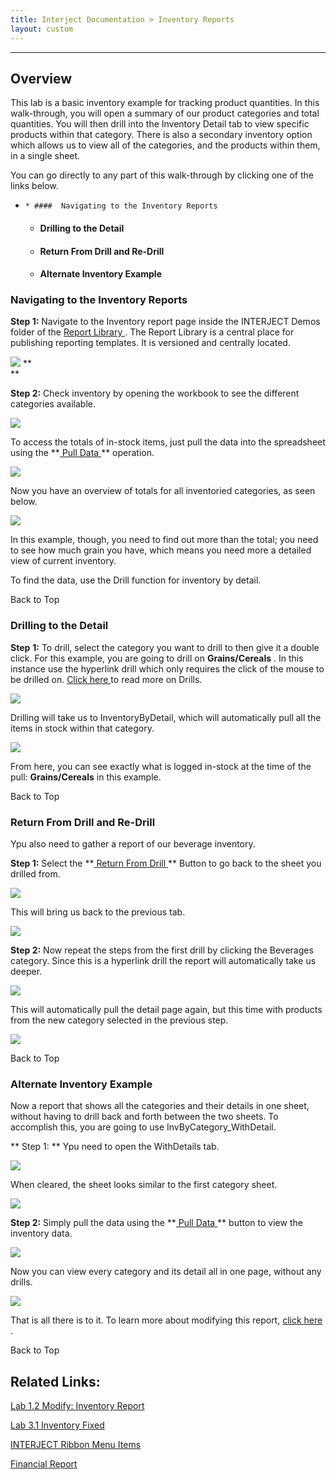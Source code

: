 ```yaml
---
title: Interject Documentation > Inventory Reports
layout: custom
---
```

* * *

##  **Overview**   


This lab is a basic inventory example for tracking product quantities. In this walk-through, you will open a summary of our product categories and total quantities. You will then drill into the Inventory Detail tab to view specific products within that category. There is also a secondary inventory option which allows us to view all of the categories, and the products within them, in a single sheet. 

You can go directly to any part of this walk-through by clicking one of the links below.    


  *     * ####  Navigating to the Inventory Reports 

    * ####  Drilling to the Detail 

    * ####  Return From Drill and Re-Drill 

    * ####  Alternate Inventory Example 




###  Navigating to the Inventory Reports 

**Step 1:** Navigate to the Inventory report page inside the INTERJECT Demos folder of the  [ Report Library ](/wAbout/Report-Library-Basics_61702517.html) . The Report Library is a central place for publishing reporting templates. It is versioned and centrally located. 

![](attachments/128091499/128722605.png) **  
**

  


**Step 2:** Check inventory by opening the workbook to see the different categories available. 

![](attachments/128091499/128409782.png?width=880)

  


To access the totals of in-stock items, just pull the data into the spreadsheet using the **[ Pull Data ](/wPortal/INTERJECT-Ribbon-Menu-Items_83689479.html) ** operation. 

![](attachments/128091499/128409897.png)

  


Now you have an overview of totals for all inventoried categories, as seen below. 

![](attachments/128091499/128410098.png?width=880)   


  


In this example, though, you need to find out more than the total; you need to see how much grain you have, which means you need more a detailed view of current inventory. 

To find the data, use the Drill function for inventory by detail. 

Back to Top 

###  Drilling to the Detail 

**Step** **1:** To drill, select the category you want to drill to then give it a double click. For this example, you are going to drill on **Grains/Cereals** . In this instance use the hyperlink drill which only requires the click of the mouse to be drilled on. [ Click here ](/wGetStarted/Drilling-Between-Reports_61702193.html) to read more on Drills. 

![](attachments/128091499/128422588.gif)   


Drilling will take us to InventoryByDetail, which will automatically pull all the items in stock within that category. 

![](attachments/128091499/128377715.png?width=880)

  


From here, you can see exactly what is logged in-stock at the time of the pull: **Grains/Cereals** in this example. 

Back to Top 

###  Return From Drill and Re-Drill 

Ypu also need to gather a report of our beverage inventory. 

**Step 1:** Select the **[ Return From Drill ](https://interject.atlassian.net/wiki/spaces/ID/pages/83689479/INTERJECT+Ribbon+Menu+Items#ReturnFromDrill) ** Button to go back to the sheet you drilled from.   


  


![](attachments/128091499/128327353.png?width=880)

  


This will bring us back to the previous tab. 

![](attachments/128091499/128410126.png?width=880)   


  


**Step 2:** Now repeat the steps from the first drill by clicking the Beverages category. Since this is a hyperlink drill the report will automatically take us deeper. 

![](attachments/128091499/128422344.gif)   


  


This will automatically pull the detail page again, but this time with products from the new category selected in the previous step. 

![](attachments/128091499/129740243.png)   


Back to Top 

###  Alternate Inventory Example 

Now a report that shows all the categories and their details in one sheet, without having to drill back and forth between the two sheets. To accomplish this, you are going to use InvByCategory_WithDetail. 

** Step 1:  ** Ypu need to open the WithDetails tab. 

![](attachments/128091499/128381708.png?width=880)   


  


When cleared, the sheet looks similar to the first category sheet. 

![](attachments/128091499/128377171.png)

  


**Step 2:** Simply pull the data using the **[ Pull Data ](/wPortal/INTERJECT-Ribbon-Menu-Items_83689479.html) ** button to view the inventory data. 

![](attachments/128091499/128377261.png)

  


Now you can view every category and its detail all in one page, without any drills. 

![](attachments/128091499/128377400.png?width=880)

  


That is all there is to it. To learn more about modifying this report, [ click here ](/wGetStarted/128429185.html) . 

Back to Top 

  


##  Related Links: 

[ Lab 1.2 Modify: Inventory Report ](/wGetStarted/128429185.html)

[ Lab 3.1 Inventory Fixed ](/wGetStarted/L3.1-Inventory-Fixed_128429456.html)

[ INTERJECT Ribbon Menu Items ](INTERJECT-Ribbon-Menu-Items_83689479.html)

[ Financial Report ](/wAbout/Financial-Report_128091561.html)

  

